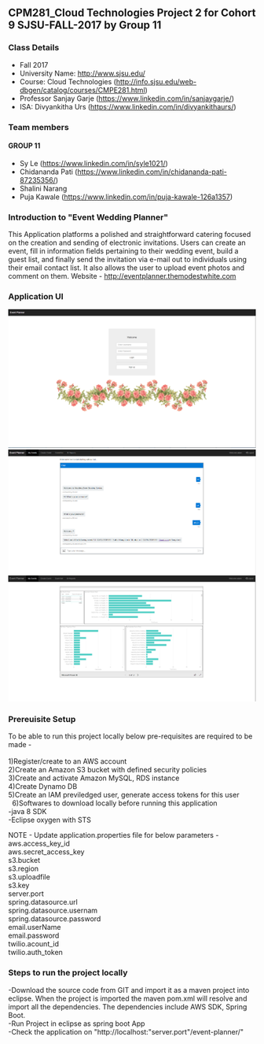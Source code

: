 ## CPM281_Cloud Technologies Project 2 for Cohort 9 SJSU-FALL-2017 by Group 11 

### Class Details
- Fall 2017
- University Name: http://www.sjsu.edu/
- Course: Cloud Technologies (http://info.sjsu.edu/web-dbgen/catalog/courses/CMPE281.html)
- Professor Sanjay Garje (https://www.linkedin.com/in/sanjaygarje/)
- ISA: Divyankitha Urs (https://www.linkedin.com/in/divyankithaurs/)

### Team members
#### GROUP 11
- Sy Le (https://www.linkedin.com/in/syle1021/)
- Chidananda Pati (https://www.linkedin.com/in/chidananda-pati-87235356/)
- Shalini Narang
- Puja Kawale (https://www.linkedin.com/in/puja-kawale-126a1357)

### Introduction to "Event Wedding Planner"
This Application platforms a polished and straightforward catering focused on the creation and sending of electronic invitations. Users can create an event, fill in information fields pertaining to their wedding event, build a guest list, and finally send the invitation via e-mail out to individuals using their email contact list. It also allows the user to upload event photos and comment on them.
Website - http://eventplanner.themodestwhite.com

### Application UI 
![Screenshot](welcome.png)
![Screenshot](chatbot.png)
![Screenshot](BIReport.png)

### Prereuisite Setup
To be able to run this project locally below pre-requisites are required to be made -</br></br>
1)Register/create to an AWS account</br>
2)Create an Amazon S3 bucket with defined security policies</br>
3)Create and activate Amazon MySQL, RDS instance</br>
4)Create Dynamo DB</br>
5)Create an IAM previledged user, generate access tokens for this user</br> 
6)Softwares to download locally before running this application</br>
  -java 8 SDK</br>
  -Eclipse oxygen with STS</br>
  
NOTE - Update application.properties file for below parameters -</br>
aws.access_key_id</br>
aws.secret_access_key</br>
s3.bucket</br>
s3.region</br>
s3.uploadfile</br>
s3.key</br>
server.port </br>
spring.datasource.url</br>
spring.datasource.usernam </br>
spring.datasource.password</br>
email.userName</br>
email.password</br>
twilio.acount_id</br>
twilio.auth_token</br>

### Steps to run the project locally</br>
-Download the source code from GIT and import it as a maven project into eclipse. When the project is imported the maven pom.xml will resolve and import all the dependencies. The dependencies include AWS SDK, Spring Boot.</br>
-Run Project in eclipse as spring boot App</br>
-Check the application on "http://localhost:"server.port"/event-planner/"</br>

